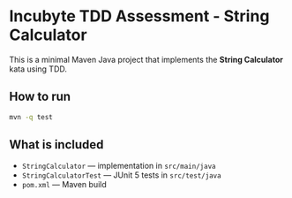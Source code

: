  # Incubyte TDD Assessment - String Calculator

 This is a minimal Maven Java project that implements the **String Calculator** kata using TDD.

 ## How to run
 ```bash
 mvn -q test
 ```

 ## What is included
 - `StringCalculator` — implementation in `src/main/java`
 - `StringCalculatorTest` — JUnit 5 tests in `src/test/java`
 - `pom.xml` — Maven build

 